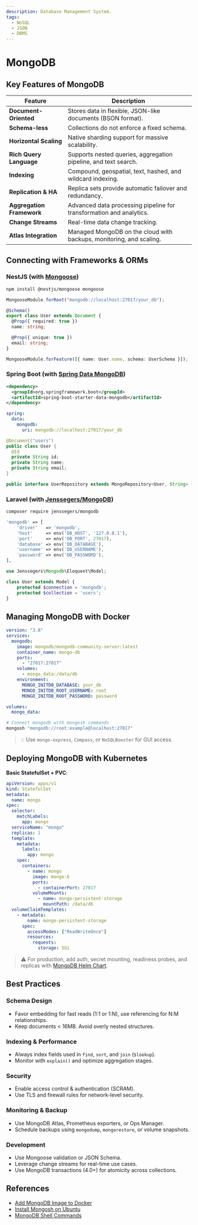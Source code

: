 ```yaml
---
description: Database Management System.
tags:
  - NoSQL
  - JSON
  - DBMS
---
```


# MongoDB

## Key Features of MongoDB

| Feature                   | Description                                                         |
| ------------------------- | ------------------------------------------------------------------- |
| **Document-Oriented**     | Stores data in flexible, JSON-like documents (BSON format).         |
| **Schema-less**           | Collections do not enforce a fixed schema.                          |
| **Horizontal Scaling**    | Native sharding support for massive scalability.                    |
| **Rich Query Language**   | Supports nested queries, aggregation pipeline, and text search.     |
| **Indexing**              | Compound, geospatial, text, hashed, and wildcard indexing.          |
| **Replication & HA**      | Replica sets provide automatic failover and redundancy.             |
| **Aggregation Framework** | Advanced data processing pipeline for transformation and analytics. |
| **Change Streams**        | Real-time data change tracking.                                     |
| **Atlas Integration**     | Managed MongoDB on the cloud with backups, monitoring, and scaling. |

## Connecting with Frameworks & ORMs

### NestJS (with [Mongoose](https://mongoosejs.com/))

```bash
npm install @nestjs/mongoose mongoose
```

```ts title="app.module.ts"
MongooseModule.forRoot("mongodb://localhost:27017/your_db");
```

```ts title="user.schema.ts"
@Schema()
export class User extends Document {
  @Prop({ required: true })
  name: string;

  @Prop({ unique: true })
  email: string;
}
```

```ts title="user.module.ts"
MongooseModule.forFeature([{ name: User.name, schema: UserSchema }]);
```

### Spring Boot (with [Spring Data MongoDB](https://spring.io/projects/spring-data-mongodb))

```xml title="pom.xml"
<dependency>
  <groupId>org.springframework.boot</groupId>
  <artifactId>spring-boot-starter-data-mongodb</artifactId>
</dependency>
```

```yaml title="application.yml"
spring:
  data:
    mongodb:
      uri: mongodb://localhost:27017/your_db
```

```java
@Document("users")
public class User {
  @Id
  private String id;
  private String name;
  private String email;
}
```

```java
public interface UserRepository extends MongoRepository<User, String> {}
```

### Laravel (with [Jenssegers/MongoDB](https://github.com/jenssegers/laravel-mongodb))

```bash
composer require jenssegers/mongodb
```

```php title="config/database.php"
'mongodb' => [
    'driver'   => 'mongodb',
    'host'     => env('DB_HOST', '127.0.0.1'),
    'port'     => env('DB_PORT', 27017),
    'database' => env('DB_DATABASE'),
    'username' => env('DB_USERNAME'),
    'password' => env('DB_PASSWORD'),
],
```

```php
use Jenssegers\Mongodb\Eloquent\Model;

class User extends Model {
    protected $connection = 'mongodb';
    protected $collection = 'users';
}
```

## Managing MongoDB with Docker

```yaml title="docker-compose.yml"
version: "3.8"
services:
  mongodb:
    image: mongodb/mongodb-community-server:latest
    container_name: mongo-db
    ports:
      - "27017:27017"
    volumes:
      - mongo_data:/data/db
    environment:
      MONGO_INITDB_DATABASE: your_db
      MONGO_INITDB_ROOT_USERNAME: root
      MONGO_INITDB_ROOT_PASSWORD: password

volumes:
  mongo_data:
```

```bash
# Connect mongodb with mongosh commands
mongosh "mongodb://root:example@localhost:27017"
```

> 💡 Use `mongo-express`, `Compass`, or `NoSQLBooster` for GUI access.

## Deploying MongoDB with Kubernetes

**Basic StatefulSet + PVC**:

```yaml
apiVersion: apps/v1
kind: StatefulSet
metadata:
  name: mongo
spec:
  selector:
    matchLabels:
      app: mongo
  serviceName: "mongo"
  replicas: 1
  template:
    metadata:
      labels:
        app: mongo
    spec:
      containers:
        - name: mongo
          image: mongo:6
          ports:
            - containerPort: 27017
          volumeMounts:
            - name: mongo-persistent-storage
              mountPath: /data/db
  volumeClaimTemplates:
    - metadata:
        name: mongo-persistent-storage
      spec:
        accessModes: ["ReadWriteOnce"]
        resources:
          requests:
            storage: 5Gi
```

> ⚠️ For production, add auth, secret mounting, readiness probes, and replicas with [MongoDB Helm Chart](https://github.com/bitnami/charts/tree/main/bitnami/mongodb).

## Best Practices

### Schema Design

- Favor embedding for fast reads (1:1 or 1\:N), use referencing for N\:M relationships.
- Keep documents < 16MB. Avoid overly nested structures.

### Indexing & Performance

- Always index fields used in `find`, `sort`, and `join` (`$lookup`).
- Monitor with `explain()` and optimize aggregation stages.

### Security

- Enable access control & authentication (SCRAM).
- Use TLS and firewall rules for network-level security.

### Monitoring & Backup

- Use MongoDB Atlas, Prometheus exporters, or Ops Manager.
- Schedule backups using `mongodump`, `mongorestore`, or volume snapshots.

### Development

- Use Mongoose validation or JSON Schema.
- Leverage change streams for real-time use cases.
- Use MongoDB transactions (4.0+) for atomicity across collections.

## References

- [Add MongoDB Image to Docker](https://www.mongodb.com/docs/manual/tutorial/install-mongodb-community-with-docker/?msockid=0291cb7f1eee63680eafdd7a1f8862e9)
- [Install Mongosh on Ubuntu](https://www.bytebase.com/reference/mongodb/how-to/how-to-install-mongodb-shell-on-mac-ubuntu-centos-windows/#apt)
- [MongoDB Shell Commands](https://www.tutorialsteacher.com/mongodb/mongodb-shell-commands)
